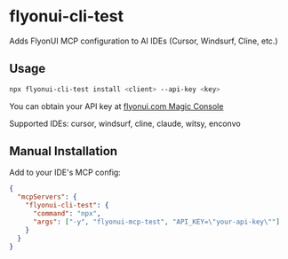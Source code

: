 # flyonui-cli-test

Adds FlyonUI MCP configuration to AI IDEs (Cursor, Windsurf, Cline, etc.)

## Usage

```bash
npx flyonui-cli-test install <client> --api-key <key>
```

You can obtain your API key at [flyonui.com Magic Console](https://flyonui.com/)

Supported IDEs: cursor, windsurf, cline, claude, witsy, enconvo

## Manual Installation

Add to your IDE's MCP config:

```json
{
  "mcpServers": {
    "flyonui-cli-test": {
      "command": "npx",
      "args": ["-y", "flyonui-mcp-test", "API_KEY=\"your-api-key\""]
    }
  }
}
```
